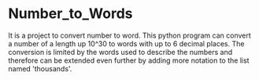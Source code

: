 # Number_to_Words
It is a project to convert number to word.
This python program can convert a number of a length up 10^30 to words with up to 6 decimal places. The conversion is limited by the words used to describe the numbers and therefore can be extended even further by adding more notation to the list named 'thousands'.
